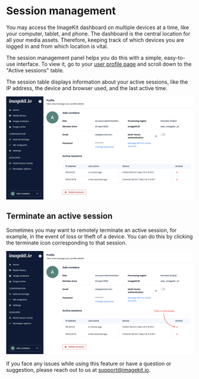 # Session management

You may access the ImageKit dashboard on multiple devices at a time, like your computer, tablet, and phone. The dashboard is the central location for all your media assets. Therefore, keeping track of which devices you are logged in and from which location is vital.

The session management panel helps you do this with a simple, easy-to-use interface. To view it, go to your [user profile page](https://imagekit.io/dashboard/profile) and scroll down to the "Active sessions" table.

The session table displays information about your active sessions, like the IP address, the device and browser used, and the last active time.

![Session management screen](<../.gitbook/assets/session-management-1.png>)

## Terminate an active session

Sometimes you may want to remotely terminate an active session, for example, in the event of loss or theft of a device. You can do this by clicking the terminate icon corresponding to that session.

![Terminate a session](<../.gitbook/assets/session-management-2.png>)

If you face any issues while using this feature or have a question or suggestion, please reach out to us at support@imagekit.io.
